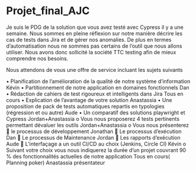 # Projet_final_AJC

Je suis le PDG de la solution que vous avez testé avec Cypress il y a une semaine.
Nous sommes en pleine réflexion sur notre manière décrire les cas de tests dans Jira et de gérer nos anomalies.
De plus en termes d’automatisation nous ne sommes pas certains de l’outil que nous allons utiliser.
Nous avons donc sollicité la société TTC testing afin de mieux comprendre nos besoins.

Nous attendons de vous une offre de service incluant les sujets suivants

•	Planification de l’amélioration de la qualité de notre système d’information Kévin
•	Partitionnement de notre application en domaines fonctionnels Dan
•	Rédaction de cahiers de test rigoureux et intelligents dans Jira Tous en cours
•	Explication de l’avantage de votre solution Anastassia
•	Une proposition de pack de tests automatiques repartis en typologies (régression et ou autre) Aude
•	Un comparatif des solutions playwright et Cypress Jordan+Anastassia
o	Vous nous proposerez 4 tests pertinents permettant dévaluer les outils  Jordan+Anastassia
o	Vous nous présenterez 
	le processus de développement Jonathan
	Le processus d’exécution Dan
	Le processus de Maintenance Jordan
	Les rapports d’exécution Aude
	L’interfaçage a un outil CI/CD au choix (Jenkins, Circle CI) Kévin
o	Suivant votre choix vous nous indiquerez la durée d’un projet couvrant 90 % des fonctionnalités actuelles de notre application Tous en cours( Planning poker) Anastassia présentateur
